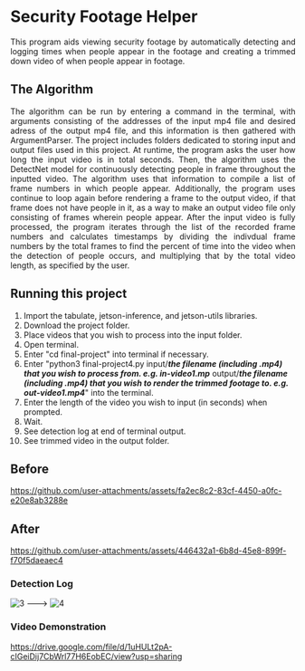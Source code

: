 # Security Footage Helper

<p align="justify">This program aids viewing security footage by automatically detecting and logging times when people appear in the footage and creating a trimmed down video of when people appear in footage.</p>

## The Algorithm

<p align="justify">The algorithm can be run by entering a command in the terminal, with arguments consisting of the addresses of the input mp4 file and desired adress of the output mp4 file, and this information is then gathered with ArgumentParser. The project includes folders dedicated to storing input and output files used in this project. At runtime, the program asks the user how long the input video is in total seconds. Then, the algorithm uses the DetectNet model for continuously detecting people in frame throughout the inputted video. The algorithm uses that information to compile a list of frame numbers in which people appear. Additionally, the program uses continue to loop again before rendering a frame to the output video, if that frame does not have people in it, as a way to make an output video file only consisting of frames wherein people appear. After the input video is fully processed, the program iterates through the list of the recorded frame numbers and calculates timestamps by dividing the indivdual frame numbers by the total frames to find the percent of time into the video when the detection of people occurs, and multiplying that by the total video length, as specified by the user.</p>

## Running this project

1. Import the tabulate, jetson-inference, and jetson-utils libraries.
2. Download the project folder.
3. Place videos that you wish to process into the input folder.
4. Open terminal.
5. Enter "cd final-project" into terminal if necessary.
6. Enter "python3 final-project4.py input/***the filename (including .mp4) that you wish to process from. e.g. in-video1.mp*** output/***the filename (including .mp4) that you wish to render the trimmed footage to. e.g. out-video1.mp4***" into the terminal.
7. Enter the length of the video you wish to input (in seconds) when prompted.
8. Wait.
9. See detection log at end of terminal output.
10. See trimmed video in the output folder.

## Before

https://github.com/user-attachments/assets/fa2ec8c2-83cf-4450-a0fc-e20e8ab3288e

## After

https://github.com/user-attachments/assets/446432a1-6b8d-45e8-899f-f70f5daeaec4

### Detection Log
![3](https://github.com/user-attachments/assets/dc4b0750-44e7-41e9-83a4-561bec752ad1)
--->
![4](https://github.com/user-attachments/assets/c9bbc68d-8682-4e44-8f96-b756332dd942)

### Video Demonstration
https://drive.google.com/file/d/1uHULt2pA-cIGeiDij7CbWrl77H6EobEC/view?usp=sharing
